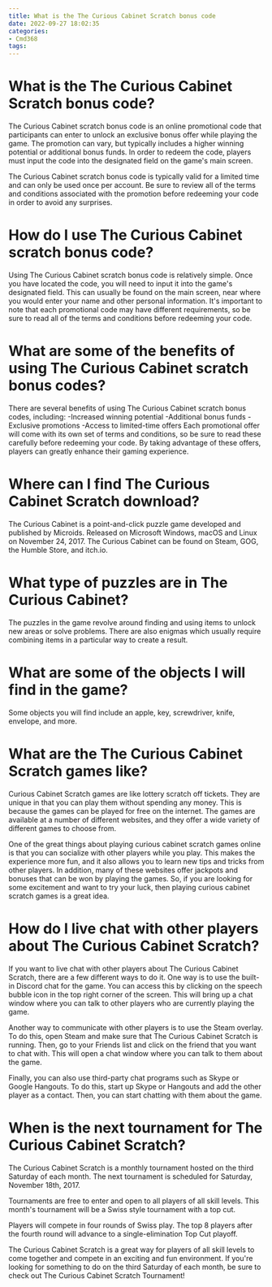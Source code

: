 ```yaml
---
title: What is the The Curious Cabinet Scratch bonus code
date: 2022-09-27 18:02:35
categories:
- Cmd368
tags:
---
```



#  What is the The Curious Cabinet Scratch bonus code?

The Curious Cabinet scratch bonus code is an online promotional code that participants can enter to unlock an exclusive bonus offer while playing the game. The promotion can vary, but typically includes a higher winning potential or additional bonus funds. In order to redeem the code, players must input the code into the designated field on the game's main screen.

The Curious Cabinet scratch bonus code is typically valid for a limited time and can only be used once per account. Be sure to review all of the terms and conditions associated with the promotion before redeeming your code in order to avoid any surprises.

# How do I use The Curious Cabinet scratch bonus code?

Using The Curious Cabinet scratch bonus code is relatively simple. Once you have located the code, you will need to input it into the game's designated field. This can usually be found on the main screen, near where you would enter your name and other personal information. It's important to note that each promotional code may have different requirements, so be sure to read all of the terms and conditions before redeeming your code.

# What are some of the benefits of using The Curious Cabinet scratch bonus codes?

There are several benefits of using The Curious Cabinet scratch bonus codes, including: 
-Increased winning potential 
-Additional bonus funds 
-Exclusive promotions 
-Access to limited-time offers 
Each promotional offer will come with its own set of terms and conditions, so be sure to read these carefully before redeeming your code. By taking advantage of these offers, players can greatly enhance their gaming experience.

#  Where can I find The Curious Cabinet Scratch download?

The Curious Cabinet is a point-and-click puzzle game developed and published by Microids. Released on Microsoft Windows, macOS and Linux on November 24, 2017. The Curious Cabinet can be found on Steam, GOG, the Humble Store, and itch.io.

# What type of puzzles are in The Curious Cabinet?

The puzzles in the game revolve around finding and using items to unlock new areas or solve problems. There are also enigmas which usually require combining items in a particular way to create a result.

# What are some of the objects I will find in the game?

Some objects you will find include an apple, key, screwdriver, knife, envelope, and more.

#  What are the The Curious Cabinet Scratch games like?

Curious Cabinet Scratch games are like lottery scratch off tickets. They are unique in that you can play them without spending any money. This is because the games can be played for free on the internet. The games are available at a number of different websites, and they offer a wide variety of different games to choose from.

One of the great things about playing curious cabinet scratch games online is that you can socialize with other players while you play. This makes the experience more fun, and it also allows you to learn new tips and tricks from other players. In addition, many of these websites offer jackpots and bonuses that can be won by playing the games. So, if you are looking for some excitement and want to try your luck, then playing curious cabinet scratch games is a great idea.

#  How do I live chat with other players about The Curious Cabinet Scratch?

If you want to live chat with other players about The Curious Cabinet Scratch, there are a few different ways to do it. One way is to use the built-in Discord chat for the game. You can access this by clicking on the speech bubble icon in the top right corner of the screen. This will bring up a chat window where you can talk to other players who are currently playing the game.

Another way to communicate with other players is to use the Steam overlay. To do this, open Steam and make sure that The Curious Cabinet Scratch is running. Then, go to your Friends list and click on the friend that you want to chat with. This will open a chat window where you can talk to them about the game.

Finally, you can also use third-party chat programs such as Skype or Google Hangouts. To do this, start up Skype or Hangouts and add the other player as a contact. Then, you can start chatting with them about the game.

#  When is the next tournament for The Curious Cabinet Scratch?

The Curious Cabinet Scratch is a monthly tournament hosted on the third Saturday of each month. The next tournament is scheduled for Saturday, November 18th, 2017.

Tournaments are free to enter and open to all players of all skill levels. This month's tournament will be a Swiss style tournament with a top cut.

Players will compete in four rounds of Swiss play. The top 8 players after the fourth round will advance to a single-elimination Top Cut playoff.

The Curious Cabinet Scratch is a great way for players of all skill levels to come together and compete in an exciting and fun environment. If you're looking for something to do on the third Saturday of each month, be sure to check out The Curious Cabinet Scratch Tournament!